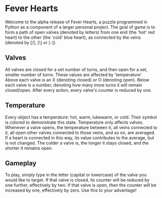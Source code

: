 # Fever Hearts
Welcome to the alpha release of Fever Hearts, a puzzle programmed in Python as a component of a larger personal project.
The goal of game is to form a path of open valves (denoted by letters) from one end (the 'hot' red heart) to the other (the 'cold' blue heart), as connected by the veins (denoted by [/], [\\] or [-]).  
## Valves
All valves are closed for a set number of turns, and then open for a set, smaller number of turns. These values are affected by 'temperature'.  
Above each valve is an X (denoting closed) or O (denoting open). Below each valve is a number, denoting how many more turns it will remain closed/open. After every action, every valve's counter is reduced by one.
## Temperature
Every object has a temperature: hot, warm, lukewarm, or cold. Their symbol is colored to demonstrate this state. Temperature only affects valves. Whenever a valve opens, the temperature between it, all veins connected to it, all open other valves connected to those veins, and so on, are averaged. If a heart is connected in this way, its value contributes to the average, but is not changed. The colder a valve is, the longer it stays closed, and the shorter it remains open.  
## Gameplay
To play, simply type in the letter (capital or lowercase) of the valve you would like to target. If that valve is closed, its counter will be reduced by one further, effectively by two. If that valve is open, then the counter will be increased by one, effectively by zero. Use this to your advantage!

